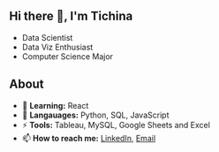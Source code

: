 ## Hi there 👋, I'm Tichina

<!--
**TichinaBuckle/TichinaBuckle** is a ✨ _special_ ✨ repository because its `README.md` (this file) appears on your GitHub profile.
-->
- Data Scientist
- Data Viz Enthusiast
- Computer Science Major

## About
- 🌱 **Learning:** React
- 💬 **Langauages:** Python, SQL, JavaScript
- ⚡ **Tools:** Tableau, MySQL, Google Sheets and Excel
- 📫 **How to reach me:** [LinkedIn](https://www.linkedin.com/in/tichinabuckle/), [Email](tichinabuckle@gamil.com)
